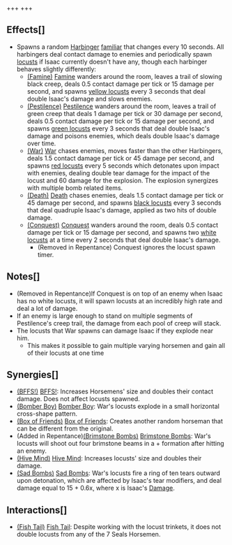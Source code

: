 +++
+++

Effects[]
---------


* Spawns a random [Harbinger](/wiki/The_Harbingers "The Harbingers") [familiar](/wiki/Familiar "Familiar") that changes every 10 seconds. All harbingers deal contact damage to enemies and periodically spawn [locusts](/wiki/Locust "Locust") if Isaac currently doesn't have any, though each harbinger behaves slightly differently:
	+ [(Famine)](/wiki/Famine "Famine") [Famine](/wiki/Famine "Famine") wanders around the room, leaves a trail of slowing black creep, deals 0.5 contact damage per tick or 15 damage per second, and spawns [yellow locusts](/wiki/Locust_of_Famine "Locust of Famine") every 3 seconds that deal double Isaac's damage and slows enemies.
	+ [(Pestilence)](/wiki/Pestilence "Pestilence") [Pestilence](/wiki/Pestilence "Pestilence") wanders around the room, leaves a trail of green creep that deals 1 damage per tick or 30 damage per second, deals 0.5 contact damage per tick or 15 damage per second, and spawns [green locusts](/wiki/Locust_of_Pestilence "Locust of Pestilence") every 3 seconds that deal double Isaac's damage and poisons enemies, which deals double Isaac's damage over time.
	+ [(War)](/wiki/War "War") [War](/wiki/War "War") chases enemies, moves faster than the other Harbingers, deals 1.5 contact damage per tick or 45 damage per second, and spawns [red locusts](/wiki/Locust_of_War "Locust of War") every 5 seconds which detonates upon impact with enemies, dealing double tear damage for the impact of the locust and 60 damage for the explosion. The explosion synergizes with multiple bomb related items.
	+ [(Death)](/wiki/Death_(Boss)#Death "Death") [Death](/wiki/Death_(Boss)#Death "Death (Boss)") chases enemies, deals 1.5 contact damage per tick or 45 damage per second, and spawns [black locusts](/wiki/Locust_of_Death "Locust of Death") every 3 seconds that deal quadruple Isaac's damage, applied as two hits of double damage.
	+ [(Conquest)](/wiki/Conquest "Conquest") [Conquest](/wiki/Conquest "Conquest") wanders around the room, deals 0.5 contact damage per tick or 15 damage per second, and spawns two [white locusts](/wiki/Locust_of_Conquest "Locust of Conquest") at a time every 2 seconds that deal double Isaac's damage.
		- (Removed in Repentance) Conquest ignores the locust spawn timer.


Notes[]
-------


* (Removed in Repentance)If Conquest is on top of an enemy when Isaac has no white locusts, it will spawn locusts at an incredibly high rate and deal a lot of damage.
* If an enemy is large enough to stand on multiple segments of Pestilence's creep trail, the damage from each pool of creep will stack.
* The locusts that War spawns can damage Isaac if they explode near him.
	+ This makes it possible to gain multiple varying horsemen and gain all of their locusts at one time


Synergies[]
-----------


* [(BFFS!)](/wiki/BFFS! "BFFS!") [BFFS!](/wiki/BFFS! "BFFS!"): Increases Horsemens' size and doubles their contact damage. Does not affect locusts spawned.
* [(Bomber Boy)](/wiki/Bomber_Boy "Bomber Boy") [Bomber Boy](/wiki/Bomber_Boy "Bomber Boy"): War's locusts explode in a small horizontal cross-shape pattern.
* [(Box of Friends)](/wiki/Box_of_Friends "Box of Friends") [Box of Friends](/wiki/Box_of_Friends "Box of Friends"): Creates another random horseman that can be different from the original.
* (Added in Repentance)[(Brimstone Bombs)](/wiki/Brimstone_Bombs "Brimstone Bombs") [Brimstone Bombs](/wiki/Brimstone_Bombs "Brimstone Bombs"): War's locusts will shoot out four brimstone beams in a + formation after hitting an enemy.
* [(Hive Mind)](/wiki/Hive_Mind "Hive Mind") [Hive Mind](/wiki/Hive_Mind "Hive Mind"): Increases locusts' size and doubles their damage.
* [(Sad Bombs)](/wiki/Sad_Bombs "Sad Bombs") [Sad Bombs](/wiki/Sad_Bombs "Sad Bombs"): War's locusts fire a ring of ten tears outward upon detonation, which are affected by Isaac's tear modifiers, and deal damage equal to 15 + 0.6x, where x is Isaac's [Damage](/wiki/Damage "Damage").


Interactions[]
--------------


* [(Fish Tail)](/wiki/Fish_Tail "Fish Tail") [Fish Tail](/wiki/Fish_Tail "Fish Tail"): Despite working with the locust trinkets, it does not double locusts from any of the 7 Seals Horsemen.


